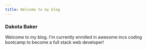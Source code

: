 ```yaml
---
title: Welcome to my blog
---
```

### Dakota Baker
Welcome to my blog. I'm currently enrolled in awesome incs coding bootcamp to become a full stack web developer!
